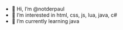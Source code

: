 - 👋 Hi, I’m @notderpaul
- 👀 I’m interested in html, css, js, lua, java, c#
- 🌱 I’m currently learning java
